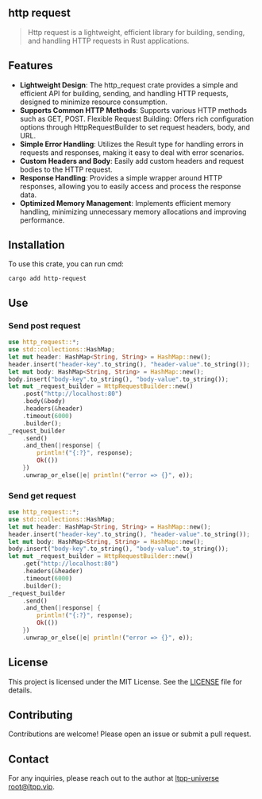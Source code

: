 ## http request

> Http request is a lightweight, efficient library for building, sending, and handling HTTP requests in Rust applications.

## Features

- **Lightweight Design**: The http_request crate provides a simple and efficient API for building, sending, and handling HTTP requests, designed to minimize resource consumption.
- **Supports Common HTTP Methods**: Supports various HTTP methods such as GET, POST.
  Flexible Request Building: Offers rich configuration options through HttpRequestBuilder to set request headers, body, and URL.
- **Simple Error Handling**: Utilizes the Result type for handling errors in requests and responses, making it easy to deal with error scenarios.
- **Custom Headers and Body**: Easily add custom headers and request bodies to the HTTP request.
- **Response Handling**: Provides a simple wrapper around HTTP responses, allowing you to easily access and process the response data.
- **Optimized Memory Management**: Implements efficient memory handling, minimizing unnecessary memory allocations and improving performance.

## Installation

To use this crate, you can run cmd:

```shell
cargo add http-request
```

## Use

### Send post request

```rs
use http_request::*;
use std::collections::HashMap;
let mut header: HashMap<String, String> = HashMap::new();
header.insert("header-key".to_string(), "header-value".to_string());
let mut body: HashMap<String, String> = HashMap::new();
body.insert("body-key".to_string(), "body-value".to_string());
let mut _request_builder = HttpRequestBuilder::new()
    .post("http://localhost:80")
    .body(&body)
    .headers(&header)
    .timeout(6000)
    .builder();
_request_builder
    .send()
    .and_then(|response| {
        println!("{:?}", response);
        Ok(())
    })
    .unwrap_or_else(|e| println!("error => {}", e));
```

### Send get request

```rs
use http_request::*;
use std::collections::HashMap;
let mut header: HashMap<String, String> = HashMap::new();
header.insert("header-key".to_string(), "header-value".to_string());
let mut body: HashMap<String, String> = HashMap::new();
body.insert("body-key".to_string(), "body-value".to_string());
let mut _request_builder = HttpRequestBuilder::new()
    .get("http://localhost:80")
    .headers(&header)
    .timeout(6000)
    .builder();
_request_builder
    .send()
    .and_then(|response| {
        println!("{:?}", response);
        Ok(())
    })
    .unwrap_or_else(|e| println!("error => {}", e));
```

## License

This project is licensed under the MIT License. See the [LICENSE](LICENSE) file for details.

## Contributing

Contributions are welcome! Please open an issue or submit a pull request.

## Contact

For any inquiries, please reach out to the author at [ltpp-universe <root@ltpp.vip>](mailto:root@ltpp.vip).
